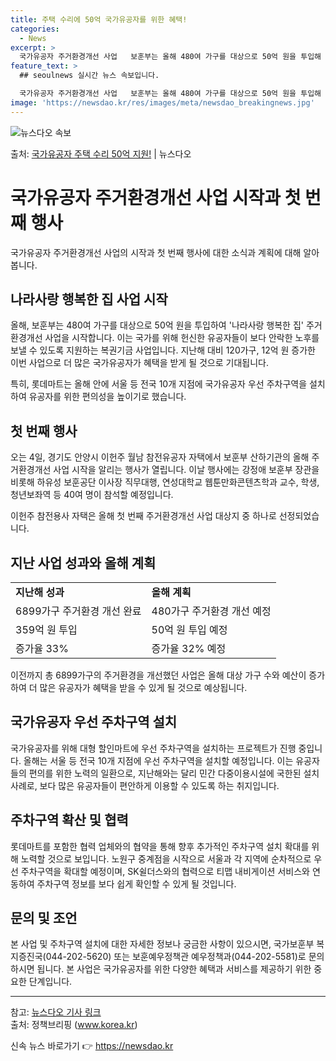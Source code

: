 ```yaml
---
title: 주택 수리에 50억 국가유공자를 위한 혜택!
categories:
  - News
excerpt: >
  국가유공자 주거환경개선 사업   보훈부는 올해 480여 가구를 대상으로 50억 원을 투입해 '나라사랑 행복한…
feature_text: >
  ## seoulnews 실시간 뉴스 속보입니다.

  국가유공자 주거환경개선 사업   보훈부는 올해 480여 가구를 대상으로 50억 원을 투입해 '나라사랑 행복한…
image: 'https://newsdao.kr/res/images/meta/newsdao_breakingnews.jpg'
---
```


![뉴스다오 속보](https://newsdao.kr/res/images/meta/newsdao_breakingnews.jpg)

<p>출처: <a href="https://newsdao.kr/4022" rel="dofollow">국가유공자 주택 수리 50억 지원!</a> | 뉴스다오</p>

<h1>국가유공자 주거환경개선 사업 시작과 첫 번째 행사</h1>
<p data-ke-size="size16">국가유공자 주거환경개선 사업의 시작과 첫 번째 행사에 대한 소식과 계획에 대해 알아봅니다.</p>

<h2 data-ke-size="size26">나라사랑 행복한 집 사업 시작</h2>
<p>올해, 보훈부는 480여 가구를 대상으로 50억 원을 투입하여 '나라사랑 행복한 집' 주거환경개선 사업을 시작합니다. 이는 국가를 위해 헌신한 유공자들이 보다 안락한 노후를 보낼 수 있도록 지원하는 복권기금 사업입니다. 지난해 대비 120가구, 12억 원 증가한 이번 사업으로 더 많은 국가유공자가 혜택을 받게 될 것으로 기대됩니다.</p>
<p>특히, 롯데마트는 올해 안에 서울 등 전국 10개 지점에 국가유공자 우선 주차구역을 설치하여 유공자를 위한 편의성을 높이기로 했습니다.</p>

<h2 data-ke-size="size26">첫 번째 행사</h2>
<p>오는 4일, 경기도 안양시 이헌주 월남 참전유공자 자택에서 보훈부 산하기관의 올해 주거환경개선 사업 시작을 알리는 행사가 열립니다. 이날 행사에는 강정애 보훈부 장관을 비롯해 하유성 보훈공단 이사장 직무대행, 연성대학교 웹툰만화콘텐츠학과 교수, 학생, 청년보좌역 등 40여 명이 참석할 예정입니다.</p>
<p>이헌주 참전용사 자택은 올해 첫 번째 주거환경개선 사업 대상지 중 하나로 선정되었습니다.</p>

<h2 data-ke-size="size26">지난 사업 성과와 올해 계획</h2>
<table>
  <tr>
    <td><b>지난해 성과</b></td>
    <td><b>올해 계획</b></td>
  </tr>
  <tr>
    <td>6899가구 주거환경 개선 완료</td>
    <td>480가구 주거환경 개선 예정</td>
  </tr>
  <tr>
    <td>359억 원 투입</td>
    <td>50억 원 투입 예정</td>
  </tr>
  <tr>
    <td>증가율 33%</td>
    <td>증가율 32% 예정</td>
  </tr>
</table>
<p>이전까지 총 6899가구의 주거환경을 개선했던 사업은 올해 대상 가구 수와 예산이 증가하여 더 많은 유공자가 혜택을 받을 수 있게 될 것으로 예상됩니다.</p>

<h2 data-ke-size="size26">국가유공자 우선 주차구역 설치</h2>
<p>국가유공자를 위해 대형 할인마트에 우선 주차구역을 설치하는 프로젝트가 진행 중입니다. 올해는 서울 등 전국 10개 지점에 우선 주차구역을 설치할 예정입니다. 이는 유공자들의 편의를 위한 노력의 일환으로, 지난해와는 달리 민간 다중이용시설에 국한된 설치 사례로, 보다 많은 유공자들이 편안하게 이용할 수 있도록 하는 취지입니다.</p>

<h2 data-ke-size="size26">주차구역 확산 및 협력</h2>
<p>롯데마트를 포함한 협력 업체와의 협약을 통해 향후 추가적인 주차구역 설치 확대를 위해 노력할 것으로 보입니다. 노원구 중계점을 시작으로 서울과 각 지역에 순차적으로 우선 주차구역을 확대할 예정이며, SK쉴더스와의 협력으로 티맵 내비게이션 서비스와 연동하여 주차구역 정보를 보다 쉽게 확인할 수 있게 될 것입니다.</p>

<h2 data-ke-size="size26">문의 및 조언</h2>
<p>본 사업 및 주차구역 설치에 대한 자세한 정보나 궁금한 사항이 있으시면, 국가보훈부 복지증진국(044-202-5620) 또는 보훈예우정책관 예우정책과(044-202-5581)로 문의하시면 됩니다. 본 사업은 국가유공자를 위한 다양한 혜택과 서비스를 제공하기 위한 중요한 단계입니다.</p>
<hr>

참고: 
<a href="https://newsdao.kr/4022">뉴스다오 기사 링크</a>
<br>
출처: 정책브리핑 (www.korea.kr)
<p data-ke-size="size16"></p> 

신속 뉴스 바로가기 👉 <a href="https://newsdao.kr" rel="dofollow">https://newsdao.kr</a>


